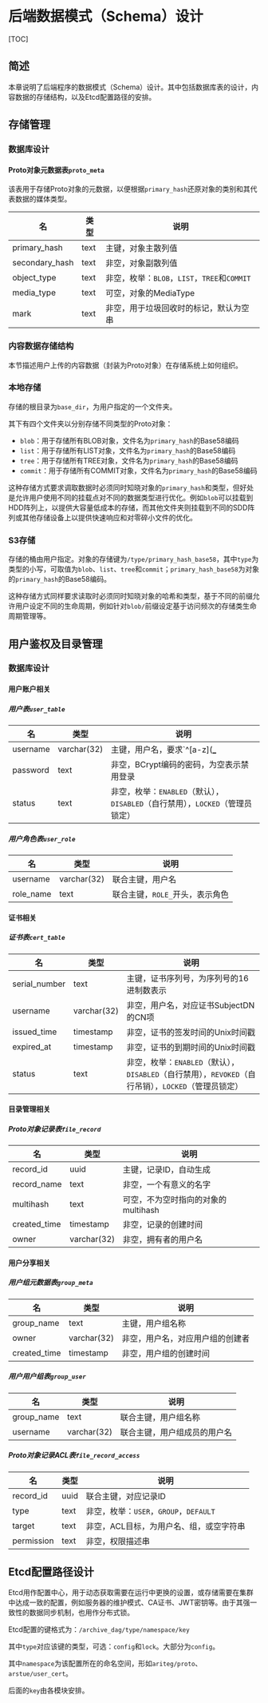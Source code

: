<h1>后端数据模式（Schema）设计</h1>

[TOC]

## 简述

本章说明了后端程序的数据模式（Schema）设计。其中包括数据库表的设计，内容数据的存储结构，以及Etcd配置路径的安排。

## 存储管理

### 数据库设计

#### Proto对象元数据表`proto_meta`

该表用于存储Proto对象的元数据，以便根据`primary_hash`还原对象的类别和其代表数据的媒体类型。

| 名             | 类型 | 说明                                         |
| -------------- | ---- | -------------------------------------------- |
| primary_hash   | text | 主键，对象主散列值                           |
| secondary_hash | text | 非空，对象副散列值                           |
| object_type    | text | 非空，枚举：`BLOB`，`LIST`，`TREE`和`COMMIT` |
| media_type     | text | 可空，对象的MediaType                        |
| mark           | text | 非空，用于垃圾回收时的标记，默认为空串       |

### 内容数据存储结构

本节描述用户上传的内容数据（封装为Proto对象）在存储系统上如何组织。

### 本地存储

存储的根目录为`base_dir`，为用户指定的一个文件夹。

其下有四个文件夹以分别存储不同类型的Proto对象：

+ `blob`：用于存储所有BLOB对象，文件名为`primary_hash`的Base58编码
+ `list`：用于存储所有LIST对象，文件名为`primary_hash`的Base58编码
+ `tree`：用于存储所有TREE对象，文件名为`primary_hash`的Base58编码
+ `commit`：用于存储所有COMMIT对象，文件名为`primary_hash`的Base58编码

这种存储方式要求调取数据时必须同时知晓对象的`primary_hash`和类型，但好处是允许用户使用不同的挂载点对不同的数据类型进行优化。例如`blob`可以挂载到HDD阵列上，以提供大容量低成本的存储，而其他文件夹则挂载到不同的SDD阵列或其他存储设备上以提供快速响应和对零碎小文件的优化。

### S3存储

存储的桶由用户指定。对象的存储键为`/type/primary_hash_base58`，其中`type`为类型的小写，可取值为`blob`、`list`、`tree`和`commit`；`primary_hash_base58`为对象的`primary_hash`的Base58编码。

这种存储方式同样要求读取时必须同时知晓对象的哈希和类型，基于不同的前缀允许用户设定不同的生命周期，例如针对`blob/`前缀设定基于访问频次的存储类生命周期管理等。

## 用户鉴权及目录管理

### 数据库设计

#### 用户账户相关

##### 用户表`user_table`

| 名       | 类型        | 说明                                                         |
| -------- | ----------- | ------------------------------------------------------------ |
| username | varchar(32) | 主键，用户名，要求`^[a-z]([_](?![_])|[a-z0-9]){2,30}[a-z0-9]$` |
| password | text        | 非空，BCrypt编码的密码，为空表示禁用登录                     |
| status   | text        | 非空，枚举：`ENABLED`（默认），`DISABLED`（自行禁用），`LOCKED`（管理员锁定） |

##### 用户角色表`user_role`

| 名        | 类型        | 说明                            |
| --------- | ----------- | ------------------------------- |
| username  | varchar(32) | 联合主键，用户名                |
| role_name | text        | 联合主键，`ROLE_`开头，表示角色 |

#### 证书相关

##### 证书表`cert_table`

| 名            | 类型        | 说明                                                         |
| ------------- | ----------- | ------------------------------------------------------------ |
| serial_number | text        | 主键，证书序列号，为序列号的16进制数表示                     |
| username      | varchar(32) | 非空，用户名，对应证书SubjectDN的CN项                        |
| issued_time   | timestamp   | 非空，证书的签发时间的Unix时间戳                             |
| expired_at    | timestamp   | 非空，证书的到期时间的Unix时间戳                             |
| status        | text        | 非空，枚举：`ENABLED`（默认），`DISABLED`（自行禁用），`REVOKED`（自行吊销），`LOCKED`（管理员锁定） |

#### 目录管理相关

##### Proto对象记录表`file_record`

| 名           | 类型        | 说明                                |
| ------------ | ----------- | ----------------------------------- |
| record_id    | uuid        | 主键，记录ID，自动生成              |
| record_name  | text        | 非空，一个有意义的名字              |
| multihash    | text        | 可空，不为空时指向的对象的multihash |
| created_time | timestamp   | 非空，记录的创建时间                |
| owner        | varchar(32) | 非空，拥有者的用户名                |

#### 用户分享相关

##### 用户组元数据表`group_meta`

| 名           | 类型        | 说明                             |
| ------------ | ----------- | -------------------------------- |
| group_name   | text        | 主键，用户组名称                 |
| owner        | varchar(32) | 非空，用户名，对应用户组的创建者 |
| created_time | timestamp   | 非空，用户组的创建时间           |

##### 用户用户组表`group_user`

| 名         | 类型        | 说明                         |
| ---------- | ----------- | ---------------------------- |
| group_name | text        | 联合主键，用户组名称         |
| username   | varchar(32) | 联合主键，用户组成员的用户名 |

##### Proto对象记录ACL表`file_record_access`

| 名         | 类型 | 说明                                    |
| ---------- | ---- | --------------------------------------- |
| record_id  | uuid | 联合主键，对应记录ID                    |
| type       | text | 非空，枚举：`USER`，`GROUP`，`DEFAULT`  |
| target     | text | 非空，ACL目标，为用户名、组，或空字符串 |
| permission | text | 非空，权限描述串                        |

## Etcd配置路径设计

Etcd用作配置中心，用于动态获取需要在运行中更换的设置，或存储需要在集群中达成一致的配置，例如服务器的维护模式、CA证书、JWT密钥等。由于其强一致性的数据同步机制，也用作分布式锁。

Etcd配置的键格式为：`/archive_dag/type/namespace/key`

其中`type`对应该键的类型，可选：`config`和`lock`。大部分为`config`。

其中`namespace`为该配置所在的命名空间，形如`ariteg/proto`、`arstue/user_cert`。

后面的`key`由各模块安排。
